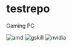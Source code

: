# testrepo
Gaming PC

![amd](https://img.shields.io/badge/AMD%20Ryzen_5_3600-ED1C24?style=for-the-badge&logo=amd&logoColor=white)
![gskill](https://custom-icon-badges.demolab.com/badge/G.SKILL_Trident_Z_16G_3600_cl18-000?logo=gskill&logoColor=881b20&style=for-the-badge)
![nvidia](https://img.shields.io/badge/NVIDIA-RTX_2070-76B900?style=for-the-badge&logo=nvidia&logoColor=w)
